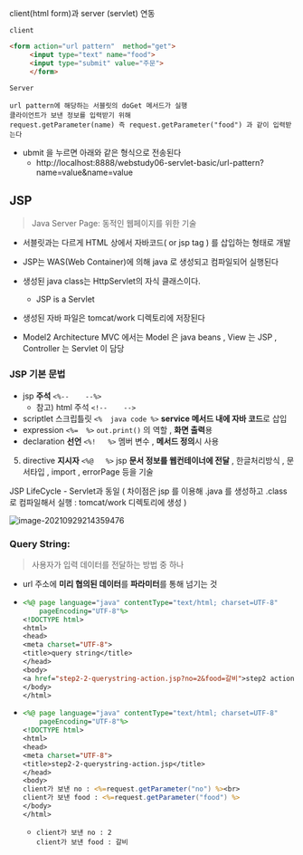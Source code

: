 client(html form)과 server (servlet) 연동

`client`

```html
<form action="url pattern"  method="get">															
   	 <input type="text" name="food">																	   
   	 <input type="submit" value="주문">																   
   	 </form>	 
```

`Server`

```
url pattern에 해당하는 서블릿의 doGet 메서드가 실행 
클라이언트가 보낸 정보를 입력받기 위해 
request.getParameter(name) 즉 request.getParameter("food") 과 같이 입력받는다
```

- ubmit 을 누르면 아래와 같은 형식으로 전송된다 	 
  - http://localhost:8888/webstudy06-servlet-basic/url-pattern?name=value&name=value





## JSP

> Java Server Page: 동적인 웹페이지를 위한 기술

- 서블릿과는 다르게 HTML 상에서 자바코드( or jsp tag ) 를 삽입하는 형태로 개발 
- JSP는 WAS(Web Container)에 의해 java 로 생성되고 컴파일되어 실행된다
- 생성된 java class는 HttpServlet의 자식 클래스이다. 
  - JSP is a Servlet 
- 생성된 자바 파일은 tomcat/work 디렉토리에 저장된다



- Model2 Architecture MVC 에서는 Model 은 java beans , View 는 JSP , Controller 는 Servlet 이 담당



### JSP 기본 문법

- jsp **주석** `<%--    --%>`  
  - 참고) html 주석 `<!--    -->` 
- scriptlet 스크립틀릿 `<%  java code %>`  **service 메서드 내에 자바 코드**로 삽입 
- expression `<%=  %>`  `out.print()` 의 역할 , **화면 출력**용 
- declaration **선언**  `<%!   %>`  멤버 변수 , **메서드 정의**시 사용 
5) directive **지시자**   `<%@   %>`  jsp **문서 정보를 웹컨테이너에 전달**  , 한글처리방식 , 문서타입 , import , errorPage 등을 기술



JSP LifeCycle - Servlet과 동일 ( 차이점은  jsp 를 이용해  .java 를 생성하고 .class 로 컴파일해서 실행 : tomcat/work 디렉토리에 생성 ) 

![image-20210929214359476](C:\Users\MIN\TIL\JAVA\KOSTA_0929.assets\image-20210929214359476.png)

### Query String:

> 사용자가 입력 데이터를 전달하는 방법 중 하나

- url 주소에 **미리 협의된 데이터**를 **파라미터**를 통해 넘기는 것

- ```jsp
  <%@ page language="java" contentType="text/html; charset=UTF-8"
      pageEncoding="UTF-8"%>
  <!DOCTYPE html>
  <html>
  <head>
  <meta charset="UTF-8">
  <title>query string</title>
  </head>
  <body>
  <a href="step2-2-querystring-action.jsp?no=2&food=갈비">step2 action test1</a>
  </body>
  </html>
  ```

  

- ```jsp
  <%@ page language="java" contentType="text/html; charset=UTF-8"
      pageEncoding="UTF-8"%>
  <!DOCTYPE html>
  <html>
  <head>
  <meta charset="UTF-8">
  <title>step2-2-querystring-action.jsp</title>
  </head>
  <body>
  client가 보낸 no : <%=request.getParameter("no") %><br>
  client가 보낸 food : <%=request.getParameter("food") %>
  </body>
  </html>
  ```

  - ```
    client가 보낸 no : 2
    client가 보낸 food : 갈비
    ```

    



